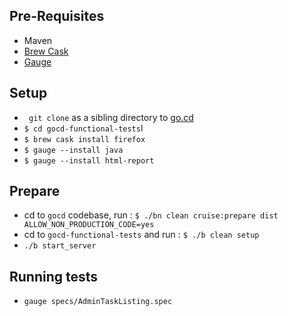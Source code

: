## Pre-Requisites
* Maven
* [Brew Cask](http://caskroom.io)
* [Gauge](http://getgauge.io)

## Setup
* ``` git clone``` as a sibling directory to
  [go.cd](http://github.com/gocd/gocd)
* ```$ cd gocd-functional-tests```l
* ```$ brew cask install firefox```
* ```$ gauge --install java```
* ```$ gauge --install html-report```

## Prepare
* cd to ```gocd``` codebase, run : ```$ ./bn clean
  cruise:prepare dist ALLOW_NON_PRODUCTION_CODE=yes```
* cd to ```gocd-functional-tests``` and run : ```$ ./b clean setup```
* ```./b start_server``` 

## Running tests

* ```gauge specs/AdminTaskListing.spec```

